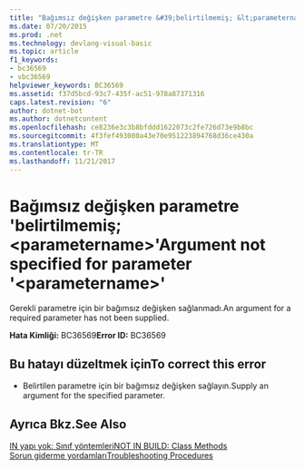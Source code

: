 ```yaml
---
title: "Bağımsız değişken parametre &#39;belirtilmemiş; &lt;parametername&gt;&#39;"
ms.date: 07/20/2015
ms.prod: .net
ms.technology: devlang-visual-basic
ms.topic: article
f1_keywords:
- bc36569
- vbc36569
helpviewer_keywords: BC36569
ms.assetid: f37d5bcd-93c7-435f-ac51-978a87371316
caps.latest.revision: "6"
author: dotnet-bot
ms.author: dotnetcontent
ms.openlocfilehash: ce8236e3c3b8bfddd1622073c2fe726d73e9b8bc
ms.sourcegitcommit: 4f3fef493080a43e70e951223894768d36ce430a
ms.translationtype: MT
ms.contentlocale: tr-TR
ms.lasthandoff: 11/21/2017
---
```

# <a name="argument-not-specified-for-parameter-39ltparameternamegt39"></a><span data-ttu-id="d8e69-102">Bağımsız değişken parametre &#39;belirtilmemiş; &lt;parametername&gt;&#39;</span><span class="sxs-lookup"><span data-stu-id="d8e69-102">Argument not specified for parameter &#39;&lt;parametername&gt;&#39;</span></span>
<span data-ttu-id="d8e69-103">Gerekli parametre için bir bağımsız değişken sağlanmadı.</span><span class="sxs-lookup"><span data-stu-id="d8e69-103">An argument for a required parameter has not been supplied.</span></span>  
  
 <span data-ttu-id="d8e69-104">**Hata Kimliği:** BC36569</span><span class="sxs-lookup"><span data-stu-id="d8e69-104">**Error ID:** BC36569</span></span>  
  
## <a name="to-correct-this-error"></a><span data-ttu-id="d8e69-105">Bu hatayı düzeltmek için</span><span class="sxs-lookup"><span data-stu-id="d8e69-105">To correct this error</span></span>  
  
-   <span data-ttu-id="d8e69-106">Belirtilen parametre için bir bağımsız değişken sağlayın.</span><span class="sxs-lookup"><span data-stu-id="d8e69-106">Supply an argument for the specified parameter.</span></span>  
  
## <a name="see-also"></a><span data-ttu-id="d8e69-107">Ayrıca Bkz.</span><span class="sxs-lookup"><span data-stu-id="d8e69-107">See Also</span></span>  
 [<span data-ttu-id="d8e69-108">IN yapı yok: Sınıf yöntemleri</span><span class="sxs-lookup"><span data-stu-id="d8e69-108">NOT IN BUILD: Class Methods</span></span>](http://msdn.microsoft.com/en-us/326214bb-6367-48e7-bb24-714844791400)  
 [<span data-ttu-id="d8e69-109">Sorun giderme yordamları</span><span class="sxs-lookup"><span data-stu-id="d8e69-109">Troubleshooting Procedures</span></span>](../../visual-basic/programming-guide/language-features/procedures/troubleshooting-procedures.md)
